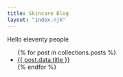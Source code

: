 ```yaml
---
title: Skincare Blog
layout: "index.njk"
---
```

Hello eleventy people

<ul class="blogs">
{% for post in collections.posts %}
<li class="articles">
    <!-- <img src=" {{ img }} " alt="skincare" class="product"></img> -->
    <a href="{{ post.url }}">
    {{ post.data.title }}
    </a>
</li>
{% endfor %}
</ul>